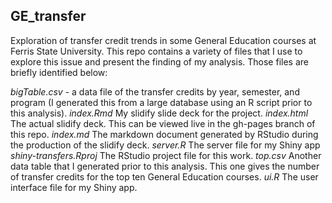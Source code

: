 ## GE_transfer
Exploration of transfer credit trends in some General Education courses at Ferris State University. This repo contains a variety of files that I use to explore this issue and present the finding of my analysis. Those files are briefly identified below:

*bigTable.csv*	- a data file of the transfer credits by year, semester, and program (I generated this from a large database using an R script prior to this analysis).
*index.Rmd*	My slidify slide deck for the project. 
*index.html*	The actual slidify deck. This can be viewed live in the gh-pages branch of this repo.
*index.md* The markdown document generated by RStudio during the production of the slidify deck.
*server.R* The server file for my Shiny app
*shiny-transfers.Rproj*	The RStudio project file for this work.
*top.csv*	Another data table that I generated prior to this analysis. This one gives the number of transfer credits for the top ten General Education courses.
*ui.R* The user interface file for my Shiny app.
